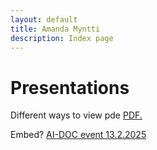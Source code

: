 ```yaml
---
layout: default
title: Amanda Myntti
description: Index page
---
```


# Presentations

Different ways to view pde
<a href="mmanteli.github.io/AI-DOC-event-poster.pdf" target="_blank">PDF.</a>

Embed?
[AI-DOC event 13.2.2025](./AI-DOC-event-poster.pdf)

